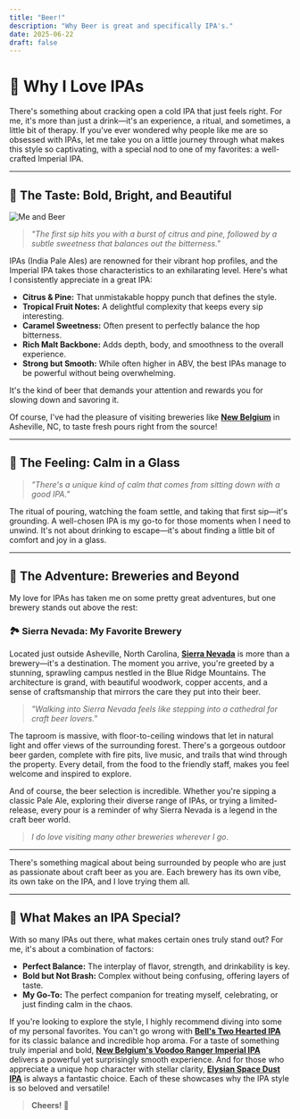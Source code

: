 ```yaml
---
title: "Beer!"
description: "Why Beer is great and specifically IPA's."
date: 2025-06-22
draft: false
---
```


# 🍺 Why I Love IPAs

There's something about cracking open a cold IPA that just feels right. For me, it's more than just a drink—it's an experience, a ritual, and sometimes, a little bit of therapy. If you've ever wondered why people like me are so obsessed with IPAs, let me take you on a little journey through what makes this style so captivating, with a special nod to one of my favorites: a well-crafted Imperial IPA.

---

## 🌟 The Taste: Bold, Bright, and Beautiful

![Me and Beer](https://qmpdliftraf4pov3.public.blob.vercel-storage.com/beer%28me%29-YsV88J32Ch14680vyJHBEJbJQ2WpVE.webp)

> *"The first sip hits you with a burst of citrus and pine, followed by a subtle sweetness that balances out the bitterness."*

IPAs (India Pale Ales) are renowned for their vibrant hop profiles, and the Imperial IPA takes those characteristics to an exhilarating level. Here's what I consistently appreciate in a great IPA:

- **Citrus & Pine:** That unmistakable hoppy punch that defines the style.
- **Tropical Fruit Notes:** A delightful complexity that keeps every sip interesting.
- **Caramel Sweetness:** Often present to perfectly balance the hop bitterness.
- **Rich Malt Backbone:** Adds depth, body, and smoothness to the overall experience.
- **Strong but Smooth:** While often higher in ABV, the best IPAs manage to be powerful without being overwhelming.

It's the kind of beer that demands your attention and rewards you for slowing down and savoring it.

Of course, I've had the pleasure of visiting breweries like **[New Belgium](https://newbelgium.com/visit/asheville)** in Asheville, NC, to taste fresh pours right from the source!

---

## 🧘 The Feeling: Calm in a Glass

> *"There's a unique kind of calm that comes from sitting down with a good IPA."*

The ritual of pouring, watching the foam settle, and taking that first sip—it's grounding. A well-chosen IPA is my go-to for those moments when I need to unwind. It's not about drinking to escape—it's about finding a little bit of comfort and joy in a glass.

---

## 🍻 The Adventure: Breweries and Beyond

My love for IPAs has taken me on some pretty great adventures, but one brewery stands out above the rest:

### 🏞️ **Sierra Nevada: My Favorite Brewery**

Located just outside Asheville, North Carolina, **[Sierra Nevada](https://sierranevada.com/visit/mills-river/taproom)** is more than a brewery—it's a destination. The moment you arrive, you're greeted by a stunning, sprawling campus nestled in the Blue Ridge Mountains. The architecture is grand, with beautiful woodwork, copper accents, and a sense of craftsmanship that mirrors the care they put into their beer.

> *"Walking into Sierra Nevada feels like stepping into a cathedral for craft beer lovers."*

The taproom is massive, with floor-to-ceiling windows that let in natural light and offer views of the surrounding forest. There's a gorgeous outdoor beer garden, complete with fire pits, live music, and trails that wind through the property. Every detail, from the food to the friendly staff, makes you feel welcome and inspired to explore.

And of course, the beer selection is incredible. Whether you're sipping a classic Pale Ale, exploring their diverse range of IPAs, or trying a limited-release, every pour is a reminder of why Sierra Nevada is a legend in the craft beer world.

> *I do love visiting many other breweries wherever I go*.

---

There's something magical about being surrounded by people who are just as passionate about craft beer as you are. Each brewery has its own vibe, its own take on the IPA, and I love trying them all.

---

## 🎯 What Makes an IPA Special?

With so many IPAs out there, what makes certain ones truly stand out? For me, it's about a combination of factors:

- **Perfect Balance:** The interplay of flavor, strength, and drinkability is key.
- **Bold but Not Brash:** Complex without being confusing, offering layers of taste.
- **My Go-To:** The perfect companion for treating myself, celebrating, or just finding calm in the chaos.

If you're looking to explore the style, I highly recommend diving into some of my personal favorites. You can't go wrong with **[Bell's Two Hearted IPA](https://bellsbeer.com/beers/two-hearted-ale/)** for its classic balance and incredible hop aroma. For a taste of something truly imperial and bold, **[New Belgium's Voodoo Ranger Imperial IPA](https://www.newbelgium.com/beer/voodoo-ranger-imperial-ipa/)** delivers a powerful yet surprisingly smooth experience. And for those who appreciate a unique hop character with stellar clarity, **[Elysian Space Dust IPA](https://www.elysianbrewing.com/beer/space-dust-ipa)** is always a fantastic choice. Each of these showcases why the IPA style is so beloved and versatile!

> **Cheers! 🍻**
